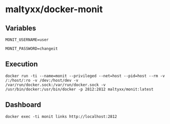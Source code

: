 # maltyxx/docker-monit

## Variables

```
MONIT_USERNAME=user
```

```
MONIT_PASSWORD=changeit
```

## Execution

```
docker run -ti --name=monit --privileged --net=host --pid=host --rm -v /:/host/:ro -v /dev:/host/dev -v /var/run/docker.sock:/var/run/docker.sock -v /usr/bin/docker:/usr/bin/docker -p 2812:2812 maltyxx/monit:latest
```

## Dashboard

```
docker exec -ti monit links http://localhost:2812
```
